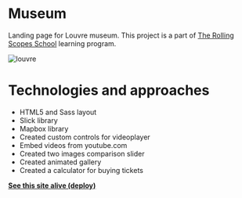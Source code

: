 # Museum
Landing page for Louvre museum. This project is a part of [The Rolling Scopes School](https://rs.school/) learning program.

![louvre](https://i.imgur.com/jDLH9ga.jpg)

# Technologies and approaches
* HTML5 and Sass layout
* Slick library
* Mapbox library
* Created custom controls for videoplayer
* Embed videos from youtube.com
* Created two images comparison slider 
* Created animated gallery
* Created a calculator for buying tickets


**[See this site alive (deploy)](https://prizzz.github.io/Museum/museum/)**